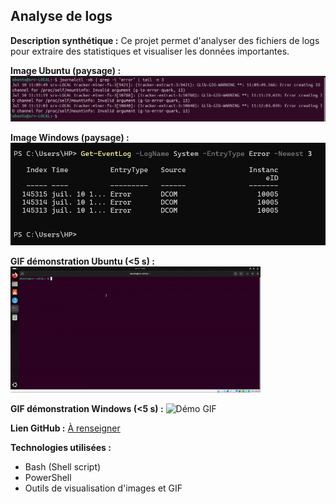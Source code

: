 ## Analyse de logs

**Description synthétique :**
Ce projet permet d'analyser des fichiers de logs pour extraire des statistiques et visualiser les données importantes.

**Image Ubuntu (paysage) :**
![Aperçu du projet](ubn.png)

**Image Windows (paysage) :**
![Aperçu du projet](win.png)

**GIF démonstration Ubuntu (<5 s) :**
![Démo GIF](ubnt.gif)

**GIF démonstration Windows (<5 s) :**
![Démo GIF](winds.gif)


**Lien GitHub :**
[À renseigner](https://github.com/)

**Technologies utilisées :**
- Bash (Shell script)
- PowerShell
- Outils de visualisation d'images et GIF
